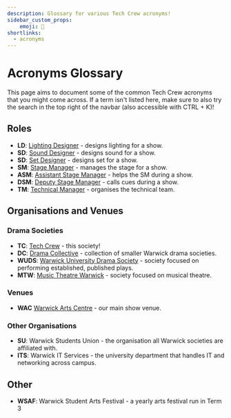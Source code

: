 ```yaml
---
description: Glossary for various Tech Crew acronyms!
sidebar_custom_props:
    emoji: 📑
shortlinks:
  - acronyms
---
```

# Acronyms Glossary
This page aims to document some of the common Tech Crew acronyms that you might come across. If a term isn't
listed here, make sure to also try the search in the top right of the navbar (also accessible with CTRL + K)!

## Roles
* **LD**: [Lighting Designer](/wiki/disciplines/lx) - designs lighting for a show.
* **SD**: [Sound Designer](/wiki/disciplines/sound) - designs sound for a show.
* **SD**: [Set Designer](/wiki/disciplines/set) - designs set for a show.
* **SM**: [Stage Manager](/wiki/disciplines/stage/sm) - manages the stage for a show.
* **ASM**: [Assistant Stage Manager](/wiki/disciplines/stage/asm) - helps the SM during a show.
* **DSM**: [Deputy Stage Manager](/wiki/disciplines/stage/dsm) - calls cues during a show.
* **TM**: [Technical Manager](/wiki/disciplines/stage/tm) - organises the technical team.

## Organisations and Venues
### Drama Societies
* **TC**: [Tech Crew](/wiki/tech-crew) - this society!
* **DC**: [Drama Collective](/wiki/warwick-drama/drama-collective) - collection of smaller Warwick drama societies.
* **WUDS**: [Warwick University Drama Society](/wiki/warwick-drama/drama-collective#wuds) - society focused on
  performing established, published plays.
* **MTW**: [Music Theatre Warwick](/wiki/warwick-drama) - society focused on musical theatre.

### Venues
* **WAC** [Warwick Arts Centre](/wiki/spaces/WAC/studio) - our main show venue.

### Other Organisations
* **SU**: Warwick Students Union - the organisation all Warwick societies are affiliated with.
* **ITS**: Warwick IT Services - the university department that handles IT and networking across campus.

## Other
* **WSAF**: Warwick Student Arts Festival - a yearly arts festival run in Term 3